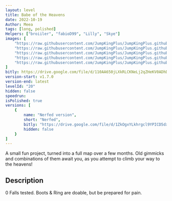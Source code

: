 ```yaml
---
layout: level
title: Babe of the Heavens
date: 2022-10-19
Author: Meea
tags: [long, polished]
Helpers: ["broiiler", "fabioD99", "Lilly", "Skye"]
images: [
    "https://raw.githubusercontent.com/JumpKingPlus/JumpKingPlus.github.io/www/images/workshop/levels/ws20-banner.png",
    "https://raw.githubusercontent.com/JumpKingPlus/JumpKingPlus.github.io/www/images/workshop/levels/ws20-2.png",
    "https://raw.githubusercontent.com/JumpKingPlus/JumpKingPlus.github.io/www/images/workshop/levels/ws20-3.png",
    "https://raw.githubusercontent.com/JumpKingPlus/JumpKingPlus.github.io/www/images/workshop/levels/ws20-4.png",
    "https://raw.githubusercontent.com/JumpKingPlus/JumpKingPlus.github.io/www/images/workshop/levels/ws20-5.png"
]
bitly: https://drive.google.com/file/d/110AA650jLXkRLCKNeLj2qZHeKV0ADhDS/view?usp=sharing
version-start: v1.7.0
version-end: latest
levelId: "20"
hidden: false
speedrun: 
isPolished: true
versions: [
    {
        name: "Nerfed version",
        short: "Nerfed",
        bitly: "https://drive.google.com/file/d/1ZkOgxYLkhrgcl9YPICD5dxpblfq4jtro/view?usp=share_link",
        hidden: false
    }
]
---
```


A small fun project, turned into a full map over a few months. Old gimmicks and combinations of them await you, as you attempt to climb your way to the heavens!

<!-- more -->

<div class="description">
    <h2>Description</h2>
    <p>0 Falls tested. Boots & Ring are doable, but be prepared for pain.</p>
</div>